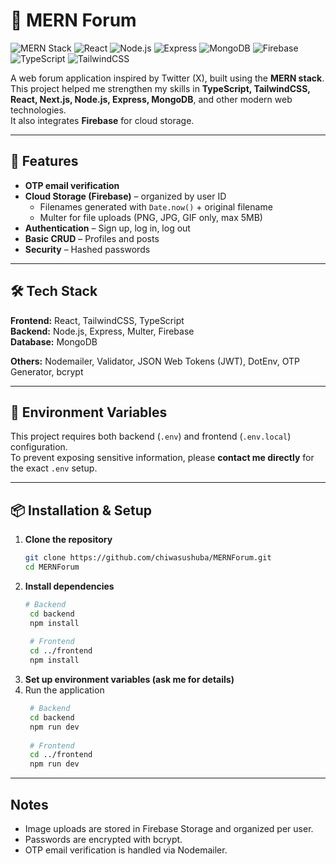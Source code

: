# 🚀 MERN Forum
![MERN Stack](https://img.shields.io/badge/MERN-Stack-4DB33D?logo=mongodb&logoColor=white)
![React](https://img.shields.io/badge/React-20232A?logo=react&logoColor=61DAFB)
![Node.js](https://img.shields.io/badge/Node.js-43853D?logo=node.js&logoColor=white)
![Express](https://img.shields.io/badge/Express.js-404D59?logo=express)
![MongoDB](https://img.shields.io/badge/MongoDB-4DB33D?logo=mongodb&logoColor=white)
![Firebase](https://img.shields.io/badge/Firebase-FFCA28?logo=firebase&logoColor=black)
![TypeScript](https://img.shields.io/badge/TypeScript-007ACC?logo=typescript&logoColor=white)
![TailwindCSS](https://img.shields.io/badge/TailwindCSS-38B2AC?logo=tailwind-css&logoColor=white)

A web forum application inspired by Twitter (X), built using the **MERN stack**.  
This project helped me strengthen my skills in **TypeScript, TailwindCSS, React, Next.js, Node.js, Express, MongoDB**, and other modern web technologies.  
It also integrates **Firebase** for cloud storage.

---

## 📂 Features

- **OTP email verification**
- **Cloud Storage (Firebase)** – organized by user ID  
  - Filenames generated with `Date.now()` + original filename  
  - Multer for file uploads (PNG, JPG, GIF only, max 5MB)
- **Authentication** – Sign up, log in, log out
- **Basic CRUD** – Profiles and posts
- **Security** – Hashed passwords

---

## 🛠️ Tech Stack

**Frontend:** React, TailwindCSS, TypeScript  
**Backend:** Node.js, Express, Multer, Firebase  
**Database:** MongoDB  

**Others:** Nodemailer, Validator, JSON Web Tokens (JWT), DotEnv, OTP Generator, bcrypt

---

## 🔑 Environment Variables

This project requires both backend (`.env`) and frontend (`.env.local`) configuration.  
To prevent exposing sensitive information, please **contact me directly** for the exact `.env` setup.

---

## 📦 Installation & Setup

1. **Clone the repository**
   ```bash
   git clone https://github.com/chiwasushuba/MERNForum.git
   cd MERNForum
2. **Install dependencies**
   ```bash
   # Backend
    cd backend
    npm install
    
    # Frontend
    cd ../frontend
    npm install
   ```
3. **Set up environment variables (ask me for details)**
4. Run the application
   ```bash
    # Backend
    cd backend
    npm run dev
    
    # Frontend
    cd ../frontend
    npm run dev
   ```
---

## Notes
- Image uploads are stored in Firebase Storage and organized per user.
- Passwords are encrypted with bcrypt.
- OTP email verification is handled via Nodemailer.
